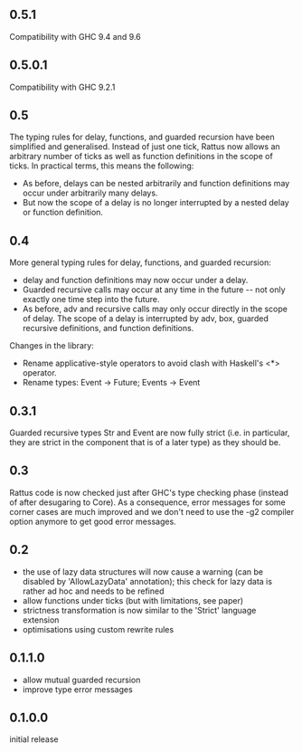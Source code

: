 0.5.1
---

Compatibility with GHC 9.4 and 9.6


0.5.0.1
---

Compatibility with GHC 9.2.1

0.5
---

The typing rules for delay, functions, and guarded recursion have been
simplified and generalised. Instead of just one tick, Rattus now
allows an arbitrary number of ticks as well as function definitions in
the scope of ticks. In practical terms, this means the following:

- As before, delays can be nested arbitrarily and function definitions
  may occur under arbitrarily many delays.
- But now the scope of a delay is no longer interrupted by a nested
  delay or function definition.

0.4
---

More general typing rules for delay, functions, and guarded recursion:

- delay and function definitions may now occur under a delay.
- Guarded recursive calls may occur at any time in the future -- not
  only exactly one time step into the future.
- As before, adv and recursive calls may only occur directly in the
  scope of delay. The scope of a delay is interrupted by adv, box,
  guarded recursive definitions, and function definitions.

Changes in the library:

- Rename applicative-style operators to avoid clash with Haskell's <*>
  operator.
- Rename types: Event -> Future; Events -> Event



0.3.1
-----

Guarded recursive types Str and Event are now fully strict (i.e. in
particular, they are strict in the component that is of a later type)
as they should be.

0.3
---

Rattus code is now checked just after GHC's type checking phase
(instead of after desugaring to Core). As a consequence, error
messages for some corner cases are much improved and we don't need
to use the -g2 compiler option anymore to get good error messages.

0.2
---

- the use of lazy data structures will now cause a warning (can be
  disabled by 'AllowLazyData' annotation); this check for lazy data is
  rather ad hoc and needs to be refined
- allow functions under ticks (but with limitations, see paper)
- strictness transformation is now similar to the 'Strict' language
  extension
- optimisations using custom rewrite rules

0.1.1.0
-------

- allow mutual guarded recursion
- improve type error messages

0.1.0.0
-------
initial release
